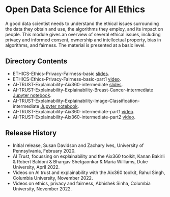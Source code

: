 # Open Data Science for All Ethics

A good data scientist needs to understand the ethical issues surrounding the data they obtain and use, the algorithms they employ, and its impact on people.  This module gives an overview of several ethical issues, including privacy and informed consent, ownership and intellectual property, bias in algorithms, and fairness.  The material is presented at a basic level.

## Directory Contents
* ETHICS-Ethics-Privacy-Fairness-basic [slides](ETHICS-Ethics-Privacy-Fairness-basic.pptx).
* ETHICS-Ethics-Privacy-Fairness-basic-part1 [video](ETHICS-Ethics-Privacy-Fairness-basic-part1.mp4).
* AI-TRUST-Explainability-Aix360-intermediate [slides](AI-TRUST-Explainability-Aix360-intermediate).
* AI-TRUST-Explainability-Explainability-Breast-Cancer-intermediate [Jupyter notebook](AI-TRUST-Explainability-Breast-Cancer-intermediate.ipynb).
* AI-TRUST-Explainability-Explainability-Image-Classification-intermediate [Jupyter notebook](AI-TRUST-Explainability-Image-Classification-intermediate.ipynb).
* AI-TRUST-Explainability-Aix360-intermediate-part1 [video](AI-TRUST-Explainability-Aix360-intermediate-part1.mp4).
* AI-TRUST-Explainability-Aix360-intermediate-part2 [video](AI-TRUST-Explainability-Aix360-intermediate-part2.mp4).

## Release History
* Initial release, Susan Davidson and Zachary Ives, University of Pennsylvania, February 2020.
* AI Trust, focussing on explainability and the Aix360 toolkit, Kanan Bakirli & Robert Baldoni & Bhargav Shetgaonkar & Maria Williams, Duke University, April 2022.
* Videos on AI trust and explainability with the Aix360 toolkit, Rahul Singh, Columbia University, November 2022.
* Videos on ethics, privacy and fairness, Abhishek Sinha, Columbia University, November 2022.
